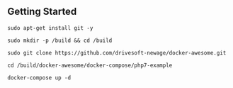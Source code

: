 Getting Started
---------------------------------------------------

`sudo apt-get install git -y`

`sudo mkdir -p /build && cd /build`

`sudo git clone https://github.com/drivesoft-newage/docker-awesome.git`

`cd /build/docker-awesome/docker-compose/php7-example`

`docker-compose up -d`

